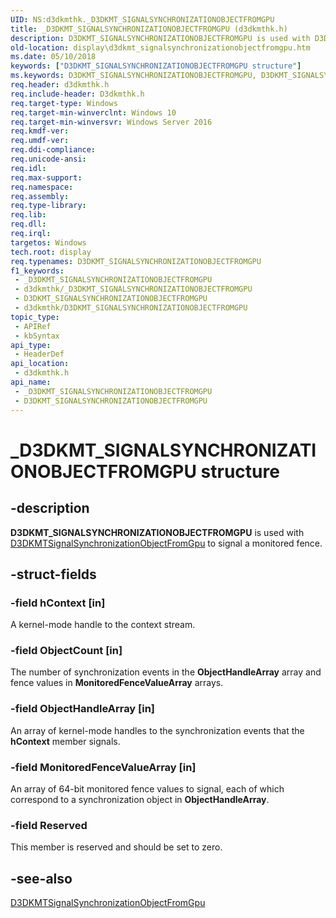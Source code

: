 ```yaml
---
UID: NS:d3dkmthk._D3DKMT_SIGNALSYNCHRONIZATIONOBJECTFROMGPU
title: _D3DKMT_SIGNALSYNCHRONIZATIONOBJECTFROMGPU (d3dkmthk.h)
description: D3DKMT_SIGNALSYNCHRONIZATIONOBJECTFROMGPU is used with D3DKMTSignalSynchronizationObjectFromGpu to signal a monitored fence.
old-location: display\d3dkmt_signalsynchronizationobjectfromgpu.htm
ms.date: 05/10/2018
keywords: ["D3DKMT_SIGNALSYNCHRONIZATIONOBJECTFROMGPU structure"]
ms.keywords: D3DKMT_SIGNALSYNCHRONIZATIONOBJECTFROMGPU, D3DKMT_SIGNALSYNCHRONIZATIONOBJECTFROMGPU structure [Display Devices], _D3DKMT_SIGNALSYNCHRONIZATIONOBJECTFROMGPU, d3dkmthk/D3DKMT_SIGNALSYNCHRONIZATIONOBJECTFROMGPU, display.d3dkmt_signalsynchronizationobjectfromgpu
req.header: d3dkmthk.h
req.include-header: D3dkmthk.h
req.target-type: Windows
req.target-min-winverclnt: Windows 10
req.target-min-winversvr: Windows Server 2016
req.kmdf-ver: 
req.umdf-ver: 
req.ddi-compliance: 
req.unicode-ansi: 
req.idl: 
req.max-support: 
req.namespace: 
req.assembly: 
req.type-library: 
req.lib: 
req.dll: 
req.irql: 
targetos: Windows
tech.root: display
req.typenames: D3DKMT_SIGNALSYNCHRONIZATIONOBJECTFROMGPU
f1_keywords:
 - _D3DKMT_SIGNALSYNCHRONIZATIONOBJECTFROMGPU
 - d3dkmthk/_D3DKMT_SIGNALSYNCHRONIZATIONOBJECTFROMGPU
 - D3DKMT_SIGNALSYNCHRONIZATIONOBJECTFROMGPU
 - d3dkmthk/D3DKMT_SIGNALSYNCHRONIZATIONOBJECTFROMGPU
topic_type:
 - APIRef
 - kbSyntax
api_type:
 - HeaderDef
api_location:
 - d3dkmthk.h
api_name:
 - _D3DKMT_SIGNALSYNCHRONIZATIONOBJECTFROMGPU
 - D3DKMT_SIGNALSYNCHRONIZATIONOBJECTFROMGPU
---
```


# _D3DKMT_SIGNALSYNCHRONIZATIONOBJECTFROMGPU structure


## -description

<b>D3DKMT_SIGNALSYNCHRONIZATIONOBJECTFROMGPU</b> is used with <a href="/windows-hardware/drivers/ddi/d3dkmthk/nf-d3dkmthk-d3dkmtsignalsynchronizationobjectfromgpu">D3DKMTSignalSynchronizationObjectFromGpu</a> to signal a monitored fence.

## -struct-fields

### -field hContext [in]

A kernel-mode handle to the context stream.

### -field ObjectCount [in]

The number of synchronization events in the <b>ObjectHandleArray</b> array and fence values in <b>MonitoredFenceValueArray</b> arrays.

### -field ObjectHandleArray [in]

An array of kernel-mode handles to the synchronization events that the <b>hContext</b> member signals.

### -field MonitoredFenceValueArray [in]

An array of 64-bit monitored fence values to signal, each of which correspond to a synchronization object in <b>ObjectHandleArray</b>.

### -field Reserved

This member is reserved and should be set to zero.

## -see-also

<a href="/windows-hardware/drivers/ddi/d3dkmthk/nf-d3dkmthk-d3dkmtsignalsynchronizationobjectfromgpu">D3DKMTSignalSynchronizationObjectFromGpu</a>

